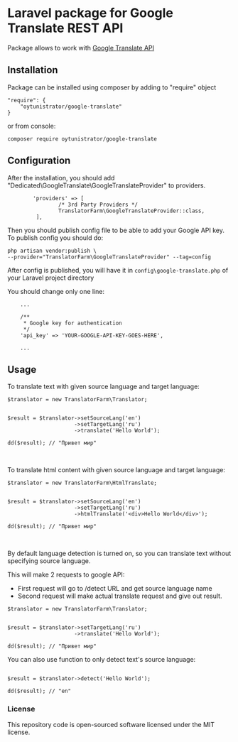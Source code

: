 Laravel package for Google Translate REST API
====================

<!-- 
[![GitHub license](https://img.shields.io/github/license/oytunistrator/google-translate.svg)](https://github.com/oytunistrator/google-translate/blob/master/LICENSE)
[![GitHub issues](https://img.shields.io/github/issues/oytunistrator/google-translate.svg)](https://github.com/oytunistrator/google-translate/issues)
 -->


Package allows to work with [Google Translate API](https://cloud.google.com/translate/)

## Installation

Package can be installed using composer by adding to "require" object

```
"require": {
    "oytunistrator/google-translate"
}
```

or from console:

```
composer require oytunistrator/google-translate
```


## Configuration

After the installation, you should add "Dedicated\GoogleTranslate\GoogleTranslateProvider" to providers.
```
        'providers' => [
                /* 3rd Party Providers */
                TranslatorFarm\GoogleTranslateProvider::class,
         ],
```
Then you should publish config file to be able to add your Google API key.
To publish config you should do:

```
php artisan vendor:publish \
--provider="TranslatorFarm\GoogleTranslateProvider" --tag=config
```

After config is published, you will have it in `config\google-translate.php` of your Laravel project directory


You should change only one line:

```
    ...
    
    /**
     * Google key for authentication
     */
    'api_key' => 'YOUR-GOOGLE-API-KEY-GOES-HERE',
    
    ...

```


## Usage

To translate text with given source language and target language:


```
$translator = new TranslatorFarm\Translator;


$result = $translator->setSourceLang('en')
                     ->setTargetLang('ru')
                     ->translate('Hello World');
                           
dd($result); // "Привет мир"                           
```

<br>


To translate html content with given source language and target language:


```
$translator = new TranslatorFarm\HtmlTranslate;


$result = $translator->setSourceLang('en')
                     ->setTargetLang('ru')
                     ->htmlTranslate('<div>Hello World</div>');
                           
dd($result); // "Привет мир"                           
```

<br>


By default language detection is turned on, so you can translate text without specifying source language.

This will make 2 requests to google API:

- First request will go to /detect URL and get source language name
- Second request will make actual translate request and give out result.


```
$translator = new TranslatorFarm\Translator;


$result = $translator->setTargetLang('ru')
                     ->translate('Hello World');
                           
dd($result); // "Привет мир"                           
```

You can also use function to only detect text's source language:


```

$result = $translator->detect('Hello World');

dd($result); // "en"

```


### License

This repository code is open-sourced software licensed under the MIT license.
